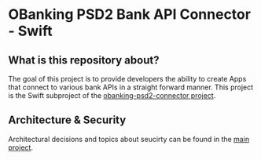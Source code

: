 # OBanking PSD2 Bank API Connector - Swift

## What is this repository about?

The goal of this project is to provide developers the ability to create Apps that connect to various bank APIs in a straight forward manner.
This project is the Swift subproject of the [obanking-psd2-connector project](https://github.com/Ka0o0/obanking-psd2-connector).

## Architecture & Security

Architectural decisions and topics about seucirty can be found in the [main project](https://github.com/Ka0o0/obanking-psd2-connector).
